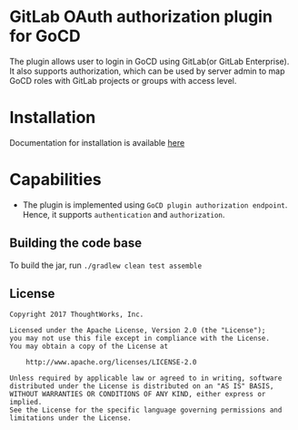 # GitLab OAuth authorization plugin for GoCD

The plugin allows user to login in GoCD using GitLab(or GitLab Enterprise). It also supports authorization, which can be used by server admin to map GoCD roles with GitLab projects or groups with access level.

# Installation

Documentation for installation is available [here](INSTALL.md)

# Capabilities

* The plugin is implemented using `GoCD plugin authorization endpoint`. Hence, it supports `authentication` and `authorization`.

## Building the code base

To build the jar, run `./gradlew clean test assemble`

## License

```plain
Copyright 2017 ThoughtWorks, Inc.

Licensed under the Apache License, Version 2.0 (the "License");
you may not use this file except in compliance with the License.
You may obtain a copy of the License at

    http://www.apache.org/licenses/LICENSE-2.0

Unless required by applicable law or agreed to in writing, software
distributed under the License is distributed on an "AS IS" BASIS,
WITHOUT WARRANTIES OR CONDITIONS OF ANY KIND, either express or implied.
See the License for the specific language governing permissions and
limitations under the License.
```

